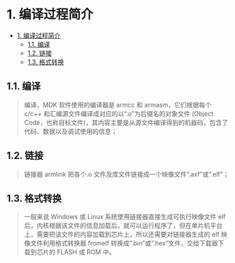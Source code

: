 # 1. 编译过程简介

- [1. 编译过程简介](#1-编译过程简介)
  - [1.1. 编译](#11-编译)
  - [1.2. 链接](#12-链接)
  - [1.3. 格式转换](#13-格式转换)

## 1.1. 编译
> 编译，MDK 软件使用的编译器是 armcc 和 armasm，它们根据每个 c/c++ 和汇编源文件编译成对应的以“.o”为后缀名的对象文件 (Object Code，也称目标文件)，其内容主要是从源文件编译得到的机器码，包含了代码、数据以及调试使用的信息；

## 1.2. 链接
> 链接器 armlink 把各个.o 文件及库文件链接成一个映像文件“.axf”或“.elf”；

## 1.3. 格式转换
> 一般来说 Windows 或 Linux 系统使用链接器直接生成可执行映像文件 elf 后，内核根据该文件的信息加载后，就可以运行程序了，但在单片机平台上，需要把该文件的内容加载到芯片上，所以还需要对链接器生成的 elf 映像文件利用格式转换器 fromelf 转换成“.bin”或“.hex”文件，交给下载器下载到芯片的 FLASH 或 ROM 中。